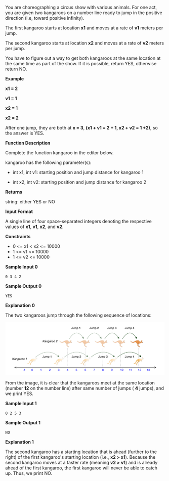 You are choreographing a circus show with various animals. For one act, you are given two kangaroos on a number line ready to jump in the positive direction (i.e, toward positive infinity).

The first kangaroo starts at location **x1** and moves at a rate of **v1** meters per jump.

The second kangaroo starts at location **x2** and moves at a rate of **v2** meters per jump.

You have to figure out a way to get both kangaroos at the same location at the same time as part of the show. If it is possible, return YES, otherwise return NO.

**Example**

**x1 = 2**

**v1 = 1**

**x2 = 1**

**x2 = 2**

After one jump, they are both at **x = 3**, **(x1 + v1 = 2 + 1, x2 + v2 = 1 +2)**, so the answer is YES.

**Function Description**

Complete the function kangaroo in the editor below.

kangaroo has the following parameter(s):

- int x1, int v1: starting position and jump distance for kangaroo 1

- int x2, int v2: starting position and jump distance for kangaroo 2

**Returns**

string: either YES or NO

**Input Format**

A single line of four space-separated integers denoting the respective values of **x1**, **v1**, **x2**, and **v2**.

**Constraints**

- 0 <= x1 < x2 <= 10000
- 1 <= v1 <= 10000
- 1 <= v2 <= 10000

**Sample Input 0**
```
0 3 4 2
```

**Sample Output 0**
```
YES
```

**Explanation 0**

The two kangaroos jump through the following sequence of locations:

![kangaroo](kangaroo.png "kangaroo")

From the image, it is clear that the kangaroos meet at the same location (number **12** on the number line) after same number of jumps ( **4** jumps), and we print YES.

**Sample Input 1**
```
0 2 5 3
```

**Sample Output 1**
```
NO
```

**Explanation 1**

The second kangaroo has a starting location that is ahead (further to the right) of the first kangaroo's starting location (i.e., **x2 > x1**). Because the second kangaroo moves at a faster rate (meaning **v2 > v1**) and is already ahead of the first kangaroo, the first kangaroo will never be able to catch up. Thus, we print NO.
